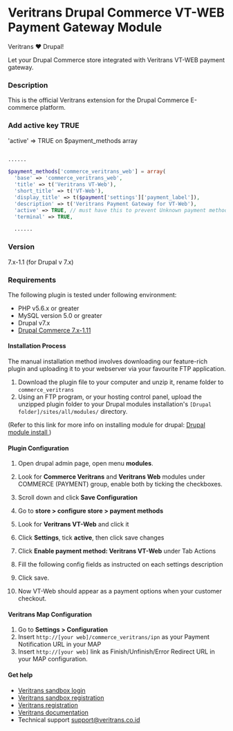 Veritrans Drupal Commerce VT-WEB Payment Gateway Module
=======================================================

Veritrans :heart: Drupal!

Let your Drupal Commerce store integrated with Veritrans VT-WEB payment gateway.

### Description
This is the official Veritrans extension for the Drupal Commerce E-commerce platform.

### Add active key TRUE
'active' => TRUE on $payment_methods array
```PHP

......

$payment_methods['commerce_veritrans_web'] = array(
  'base' => 'commerce_veritrans_web',
  'title' => t('Veritrans VT-Web'),
  'short_title' => t('VT-Web'),
  'display_title' => t($payment['settings']['payment_label']),
  'description' => t('Veritrans Payment Gateway for VT-Web'),
  'active' => TRUE, // must have this to prevent Unknown payment method
  'terminal' => TRUE,

  ......
```

### Version
7.x-1.1
(for Drupal v 7.x)

### Requirements
The following plugin is tested under following environment:

* PHP v5.6.x or greater
* MySQL version 5.0 or greater
* Drupal v7.x
* [Drupal Commerce 7.x-1.11 ](http://www.drupal.org/project/commerce)

#### Installation Process
The manual installation method involves downloading our feature-rich plugin and uploading it to your webserver via your favourite FTP application.

1. Download the plugin file to your computer and unzip it, rename folder to ``commerce_veritrans``
2. Using an FTP program, or your hosting control panel, upload the unzipped plugin folder to your Drupal modules installation's ``[Drupal folder]/sites/all/modules/`` directory.

(Refer to this link for more info on installing module for drupal: [Drupal module install ](https://www.drupal.org/node/70151))

#### Plugin Configuration
1. Open drupal admin page, open menu **modules**.
2. Look for **Commerce Veritrans** and **Veritrans Web** modules under COMMERCE (PAYMENT) group, enable both by ticking the checkboxes.

3. Scroll down and click **Save Configuration**
4. Go to **store > configure store > payment methods**
5. Look for **Veritrans VT-Web** and click it

6. Click **Settings**, tick **active**, then click save changes

7. Click **Enable payment method: Veritrans VT-Web** under Tab Actions
8. Fill the following config fields as instructed on each settings description

9. Click save.
10. Now VT-Web should appear as a payment options when your customer checkout.

#### Veritrans Map Configuration
1. Go to **Settings > Configuration**
2. Insert ``http://[your web]/commerce_veritrans/ipn`` as your Payment Notification URL in your MAP
3. Insert ``http://[your web]`` link as Finish/Unfinish/Error Redirect URL in your MAP configuration.

#### Get help
* [Veritrans sandbox login](https://my.sandbox.veritrans.co.id/)
* [Veritrans sandbox registration](https://my.sandbox.veritrans.co.id/register)
* [Veritrans registration](https://my.veritrans.co.id/register)
* [Veritrans documentation](http://docs.veritrans.co.id)
* Technical support [support@veritrans.co.id](mailto:support@veritrans.co.id)
